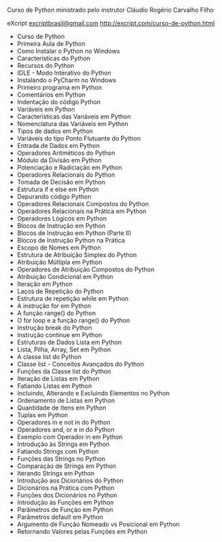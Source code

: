 Curso de Python ministrado pelo instrutor Cláudio Rogério Carvalho Filho

eXcript
excriptbrasil@gmail.com 
http://excript.com/curso-de-python.html

- Curso de Python	
- Primeira Aula de Python	
- Como Instalar o Python no Windows	
- Características do Python	
- Recursos do Python	
- IDLE - Modo Interativo do Python	
- Instalando o PyCharm no Windows	
- Primeiro programa em Python	
- Comentários em Python	
- Indentação do código Python	
- Variáveis em Python	
- Características das Variáveis em Python	
- Nomenclatura das Variáveis em Python	
- Tipos de dados em Python	
- Variáveis do tipo Ponto Flutuante do Python	
- Entrada de Dados em Python	
- Operadores Aritméticos do Python	
- Módulo da Divisão em Python	
- Potenciação e Radiciação em Python	
- Operadores Relacionais do Python	
- Tomada de Decisão em Python	
- Estrutura if e else em Python	
- Depurando código Python	
- Operadores Relacionais Compostos do Python	
- Operadores Relacionais na Prática em Python	
- Operadores Lógicos em Python	
- Blocos de Instrução em Python	
- Blocos de Instrução em Python (Parte II)	
- Blocos de Instrução Python na Prática	
- Escopo de Nomes em Python	
- Estrutura de Atribuição Simples do Python	
- Atribuição Múltipla em Python	
- Operadores de Atribuição Compostos do Python	
- Atribuição Condicional em Python	
- Iteração em Python	
- Laços de Repetição do Python	
- Estrutura de repetição while em Python	
- A instrução for em Python	
- A função range() do Python	
- O for loop e a função range() do Python	
- Instrução break do Python	
- Instrução continue em Python	
- Estruturas de Dados Lista em Python	
- Lista, Pilha, Array, Set em Python	
- A classe list do Python	
- Classe list - Conceitos Avançados do Python	
- Funções da Classe list do Python	
- Iteração de Listas em Python	
- Fatiando Listas em Python	
- Incluindo, Alterando e Excluindo Elementos no Python	
- Ordenamento de Listas em Python	
- Quantidade de Itens em Python	
- Tuplas em Python	
- Operadores in e not in do Python	
- Operadores and, or e in do Python	
- Exemplo com Operador in em Python	
- Introdução às Strings em Python	
- Fatiando Strings com Python	
- Funções das Strings no Python	
- Comparação de Strings em Python	
- Iterando Strings em Python	
- Introdução aos Dicionários do Python	
- Dicionários na Prática com Python	
- Funções dos Dicionários no Python	
- Introdução às Funções em Python	
- Parâmetros de Função em Python	
- Parâmetros default em Python	
- Argumento de Função Nomeado vs Posicional em Python	
- Retornando Valores pelas Funções em Python